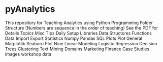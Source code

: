 # pyAnalytics
This repository for Teaching Analytics using Python Programming
Folder Structure (Numbers are sequence in the order of teaching)
See the PDF for Details
Topics
	Misc
	Tips
	Daily
	Setup
	Libraries
	Data Structures
	Functions
	Data Import Export
	Statistics
	Numpy
	Pandas
	SQL
	Plots
	Plot General
	Matplotlib
	Seaborn
	Plot Nine
	Linear Modeling
	Logistic Regression
	Decision Trees
	Clustering
	Text Mining
	Domains
		Marketing
		Finance
		Case Studies
	images
	workshop
	data

